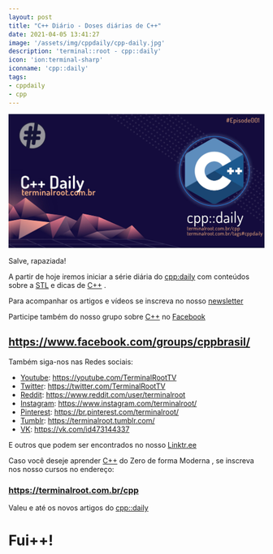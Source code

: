 ```yaml
---
layout: post
title: "C++ Diário - Doses diárias de C++"
date: 2021-04-05 13:41:27
image: '/assets/img/cppdaily/cpp-daily.jpg'
description: 'terminal::root - cpp::daily'
icon: 'ion:terminal-sharp'
iconname: 'cpp::daily'
tags:
- cppdaily
- cpp
---
```


![C++ Diário - Doses diárias de C++](/assets/img/cppdaily/cpp-daily.jpg)

Salve, rapaziada!

A partir de hoje iremos iniciar a série diária do [cpp:daily](https://terminalroot.com.br/tags#cppdaily) com conteúdos sobre a [STL](https://pt.wikipedia.org/wiki/Standard_Template_Library) e dicas de [C++](https://terminalroot.com.br/cpp/) .

Para acompanhar os artigos e vídeos se inscreva no nosso [newsletter](https://terminalroot.com.br/newsletter)

Participe também do nosso grupo sobre [C++](https://terminalroot.com.br/cpp/) no [Facebook](https://facebook.com/TerminalRootTV)
## <https://www.facebook.com/groups/cppbrasil/>

Também siga-nos nas Redes sociais:
+ [Youtube](https://youtube.com/TerminalRootTV): <https://youtube.com/TerminalRootTV>
+ [Twitter](https://twitter.com/TerminalRootTV): <https://twitter.com/TerminalRootTV>
+ [Reddit](https://www.reddit.com/user/terminalroot): <https://www.reddit.com/user/terminalroot>
+ [Instagram](https://www.instagram.com/terminalroot/): <https://www.instagram.com/terminalroot/>
+ [Pinterest](https://br.pinterest.com/terminalroot/): <https://br.pinterest.com/terminalroot/>
+ [Tumblr](https://terminalroot.tumblr.com/): <https://terminalroot.tumblr.com/>
+ [VK](https://vk.com/id473144337): <https://vk.com/id473144337>

E outros que podem ser encontrados no nosso [Linktr.ee](https://linktr.ee/terminalroot)

Caso você deseje aprender [C++](https://terminalroot.com.br/cpp/) do Zero de forma Moderna , se inscreva nos nosso cursos no endereço:
### <https://terminalroot.com.br/cpp>

Valeu e até os novos artigos do [cpp::daily](https://terminalroot.com.br/tags#cppdaily)

# Fui++!


